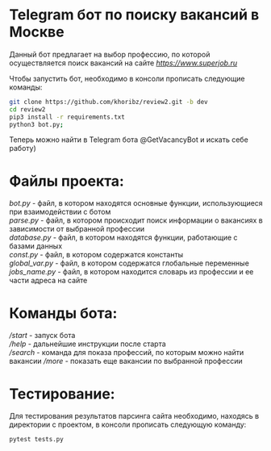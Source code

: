 # Telegram бот по поиску вакансий в Москве

Данный бот предлагает на выбор профессию, по которой осуществляется поиск вакансий
на сайте *https://www.superjob.ru*

Чтобы запустить бот, необходимо в консоли прописать следующие команды:
``` bash
git clone https://github.com/khoribz/review2.git -b dev
cd review2
pip3 install -r requirements.txt
python3 bot.py;
```
Теперь можно найти в Telegram бота @GetVacancyBot и искать себе работу)


# Файлы проекта:
_bot.py_ - файл, в котором находятся основные функции, использующиеся при взаимодействии с ботом   
_parse.py_ - файл, в котором происходит поиск информации о вакансиях в зависимости от выбранной профессии   
_database.py_ - файл, в котором находятся функции, работающие с базами данных   
_const.py_ - файл, в котором содержатся константы   
_global_var.py_ - файл, в котором содержатся глобальные переменные   
_jobs_name.py_ - файл, в котором находится словарь из профессии и ее части адреса на сайте   

# Команды бота:
_/start_ - запуск бота   
_/help_ - дальнейшие инструкции после старта  
_/search_ - команда для показа профессий, по которым можно найти вакансии
_/more_ - показать еще вакансии по выбранной профессии  

# Тестирование:
Для тестирования результатов парсинга сайта необходимо, находясь в директории с проектом,
в консоли прописать следующую команду:
``` bash
pytest tests.py
```